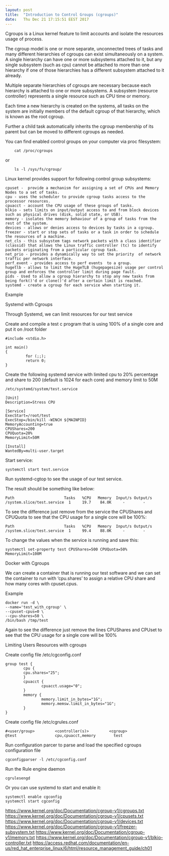 ```yaml
---
layout: post
title:  "Introduction to Control Groups (cgroups)"
date:   Thu Dec 21 17:15:51 EEST 2017
---
```

Cgroups is a Linux kernel feature to limit accounts and isolate the resources usage of process.

The cgroup model is one or more separate, unconnected trees of tasks and many different hierarchies of cgroups can exist simultaneously on a system. A single hierarchy can have one or more subsystems attached to it, but any single subsystem (such as cpu) cannot be attached to more than one hierarchy if one of those hierarchies has a different subsystem attached to it already. 

Multiple separate hierarchies of cgroups are necessary because each hierarchy is attached to one or more subsystems. A subsystem (resource controller) represents a single resource such as CPU time or memory.

Each time a new hierarchy is created on the systems, all tasks on the system are initially members of the default cgroup of that hierarchy, which is known as the root cgroup.

Further a child task automatically inherits the cgroup membership of its parent but can be moved to different cgroups as needed.


You can find enabled control groups on your computer via proc filesystem:
  
        cat /proc/cgroups
or
          
        ls -l /sys/fs/cgroup/

Linux kernel provides support for following control group subsystems:

    cpuset -  provide a mechanism for assigning a set of CPUs and Memory Nodes to a set of tasks.
    cpu - uses the scheduler to provide cgroup tasks access to the processor resources.
    cpuacct - account the CPU usage of these groups of tasks.
    blkio - sets limits on input/output access to and from block devices such as physical drives (disk, solid state, or USB).
    memory - isolates the memory behaviour of a group of tasks from the rest of the system.
    devices - allows or denies access to devices by tasks in a cgroup. 
    freezer - start or stop sets of tasks or a task in order to schedule the resources of a machine.
    net_cls - this subsystem tags network packets with a class identifier (classid) that allows the Linux traffic controller (tc) to identify packets originating from a particular cgroup task. 
    net_prio - provides a dynamically way to set the priority  of network traffic per network interface.
    perf_event - provides access to perf events  to a group.
    hugetlb - allows to limit the HugeTLB (hugepagesize) usage per control group and enforces the controller limit during page fault.
    pids - Used to allow a cgroup hierarchy to stop any new tasks from being fork()'d or clone()'d after a certain limit is reached.
    systemd - create a cgroup for each service when starting it.

Example 

Systemd with Cgroups

Through Systemd, we can limit resources for our test service

Create and compile a test c program that is using 100% of a single core and put it on /root folder

	#include <stdio.h>

	int main()
	{    
    	     for (;;);
    	     return 0;
	}

Create the following systemd service with limited cpu to 20% percentage and share to 200 (default is 1024 for each core) and memory limit to 50M 

	/etc/systemd/system/test.service

	[Unit]
	Description=Stress CPU

	[Service]
	ExecStart=/root/test
	ExecStop=/bin/kill -WINCH ${MAINPID}
	MemoryAccounting=true 
	CPUShares=200
	CPUQuota=20%
	MemoryLimit=50M

	[Install]
	WantedBy=multi-user.target

Start service:

	systemctl start test.service

Run systemd-cgtop to see the usage of our test service.

The result should be something like below:

	Path                      Tasks   %CPU   Memory  Input/s Output/s
	/system.slice/test.service  1     19.7    84.0K     -        -
 

To see the difference just remove from the service the CPUShares and CPUQuota to see that the CPU usage for a single core will be 100%:

	Path                      Tasks   %CPU   Memory  Input/s Output/s
	/system.slice/test.service  1     99.4    88.0K     -        -

To change the values when the service is running and save this:

	systemctl set-property test CPUShares=500 CPUQuota=50% MemoryLimit=100M

Docker with Cgroups

We can create a container that is running our test software and we can set the container to run with ‘cpu.shares’ to assign a relative CPU share and how many cores with cpuset.cpus.

Example

	docker run -d \
	--name='test_with_cgroup' \
	--cpuset-cpus=0 \
	--cpu-shares=50 \
	/bin/bash /tmp/test

Again to see the difference just remove the lines CPUShares and CPUset to see that the CPU usage for a single core will be 100% 


Limiting Users Resources with cgroups

Create config file /etc/cgconfig.conf

	group test {
         	cpu {
			cpu.shares="25";
         	}
         	cpuacct {
                	cpuacct.usage="0";
         	}
         	memory {
                	memory.limit_in_bytes="1G";
                	memory.memsw.limit_in_bytes="1G";
         	}
	}

Create config file /etc/cgrules.conf

	#<user/group>         <controller(s)>         <cgroup>
	@test                 cpu,cpuacct,memory        test

Run configuration parcer to parse and load the specified cgroups configuration file

	cgconfigparser -l /etc/cgconfig.conf

Run the Rule engine daemon
	
	cgrulesengd

Or you can use systemd to start and enable it:
	
	systemctl enable cgconfig
	systemctl start cgconfig


https://www.kernel.org/doc/Documentation/cgroup-v1/cgroups.txt
https://www.kernel.org/doc/Documentation/cgroup-v1/cpusets.txt
https://www.kernel.org/doc/Documentation/cgroup-v1/devices.txt
https://www.kernel.org/doc/Documentation/cgroup-v1/freezer-subsystem.txt
https://www.kernel.org/doc/Documentation/cgroup-v1/memory.txt
https://www.kernel.org/doc/Documentation/cgroup-v1/blkio-controller.txt
https://access.redhat.com/documentation/en-us/red_hat_enterprise_linux/6/html/resource_management_guide/ch01
